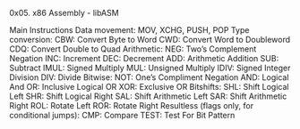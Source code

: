 0x05. x86 Assembly - libASM


Main Instructions
Data movement: MOV, XCHG, PUSH, POP
Type conversion:
CBW: Convert Byte to Word
CWD: Convert Word to Doubleword
CDQ: Convert Double to Quad
Arithmetic:
NEG: Two’s Complement Negation
INC: Increment
DEC: Decrement
ADD: Arithmetic Addition
SUB: Subtract
IMUL: Signed Multiply
MUL: Unsigned Multiply
IDIV: Signed Integer Division
DIV: Divide
Bitwise:
NOT: One’s Compliment Negation
AND: Logical And
OR: Inclusive Logical OR
XOR: Exclusive OR
Bitshifts:
SHL: Shift Logical Left
SHR: Shift Logical Right
SAL: Shift Arithmetic Left
SAR: Shift Arithmetic Right
ROL: Rotate Left
ROR: Rotate Right
Resultless (flags only, for conditional jumps):
CMP: Compare
TEST: Test For Bit Pattern